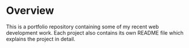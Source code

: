 # Overview
This is a portfolio repository containing some of my recent web development work. Each project also contains its own README file which explains the project in detail.
